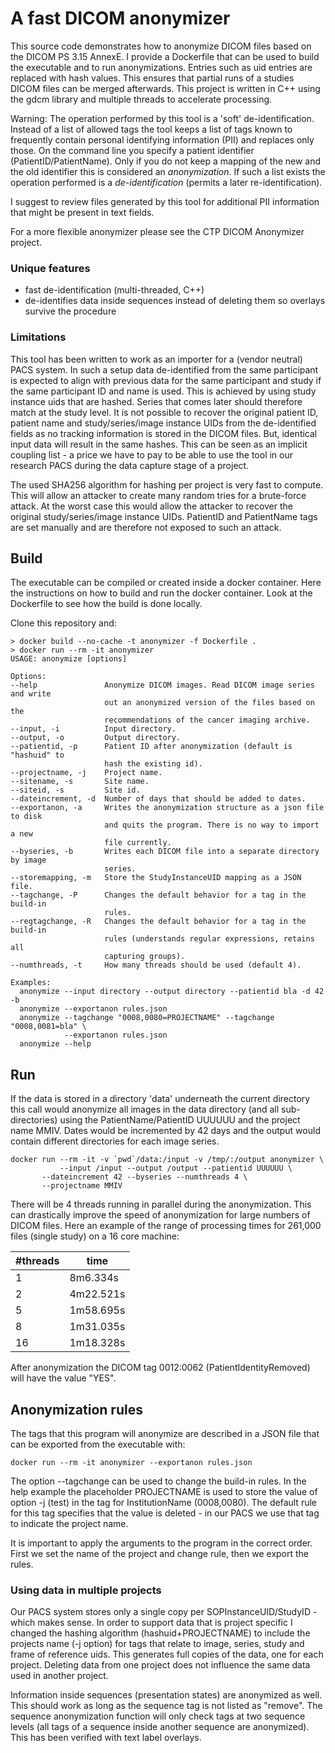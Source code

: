 # A fast DICOM anonymizer

This source code demonstrates how to anonymize DICOM files based on the DICOM PS 3.15 AnnexE. I provide a Dockerfile that can be used to build the executable and to run anonymizations. Entries such as uid entries are replaced with hash values. This ensures that partial runs of a studies DICOM files can be merged afterwards. This project is written in C++ using the gdcm library and multiple threads to accelerate processing.

Warning: The operation performed by this tool is a 'soft' de-identification. Instead of a list of allowed tags the tool
keeps a list of tags known to frequently contain personal identifying information (PII) and replaces only those. On the command line you
specify a patient identifier (PatientID/PatientName). Only if you do not keep a mapping of the new and the old identifier this is 
considered an _anonymization_. If such a list exists the operation performed is a _de-identification_ (permits a later re-identification).

I suggest to review files generated by this tool for additional PII information that might be present in text fields. 

For a more flexible anonymizer please see the CTP DICOM Anonymizer project.

### Unique features

 - fast de-identification (multi-threaded, C++)
 - de-identifies data inside sequences instead of deleting them so overlays survive the procedure

### Limitations

This tool has been written to work as an importer for a (vendor neutral) PACS system. In such a setup data de-identified from the same participant is expected to align with previous data for the same participant and study if the same participant ID and name is used. This is achieved by using study instance uids that are hashed. Series that comes later should therefore match at the study level. It is not possible to recover the original patient ID, patient name and study/series/image instance UIDs from the de-identified fields as no tracking information is stored in the DICOM files. But, identical input data will result in the same hashes. This can be seen as an implicit coupling list - a price we have to pay to be able to use the tool in our research PACS during the data capture stage of a project.

The used SHA256 algorithm for hashing per project is very fast to compute. This will allow an attacker to create many random tries for a brute-force attack. At the worst case this would allow the attacker to recover the original study/series/image instance UIDs. PatientID and PatientName tags are set manually and are therefore not exposed to such an attack.


## Build
The executable can be compiled or created inside a docker container. Here the instructions on how to build and run the docker container. Look at the Dockerfile to see how the build is done locally.

Clone this repository and:
```
> docker build --no-cache -t anonymizer -f Dockerfile .
> docker run --rm -it anonymizer
USAGE: anonymize [options]

Options:
--help               Anonymize DICOM images. Read DICOM image series and write
                     out an anonymized version of the files based on the
                     recommendations of the cancer imaging archive.
--input, -i          Input directory.
--output, -o         Output directory.
--patientid, -p      Patient ID after anonymization (default is "hashuid" to
                     hash the existing id).
--projectname, -j    Project name.
--sitename, -s       Site name.
--siteid, -s         Site id.
--dateincrement, -d  Number of days that should be added to dates.
--exportanon, -a     Writes the anonymization structure as a json file to disk
                     and quits the program. There is no way to import a new
                     file currently.
--byseries, -b       Writes each DICOM file into a separate directory by image
                     series.
--storemapping, -m   Store the StudyInstanceUID mapping as a JSON file.
--tagchange, -P      Changes the default behavior for a tag in the build-in
                     rules.
--regtagchange, -R   Changes the default behavior for a tag in the build-in
                     rules (understands regular expressions, retains all
                     capturing groups).
--numthreads, -t     How many threads should be used (default 4).

Examples:
  anonymize --input directory --output directory --patientid bla -d 42 -b
  anonymize --exportanon rules.json
  anonymize --tagchange "0008,0080=PROJECTNAME" --tagchange "0008,0081=bla" \
            --exportanon rules.json
  anonymize --help		
```

## Run

If the data is stored in a directory 'data' underneath the current directory this call would anonymize all
images in the data directory (and all sub-directories) using the PatientName/PatientID UUUUUU and the project
name MMIV. Dates would be incremented by 42 days and the output would contain different directories for each
image series.
```
docker run --rm -it -v `pwd`/data:/input -v /tmp/:/output anonymizer \
           --input /input --output /output --patientid UUUUUU \
	   --dateincrement 42 --byseries --numthreads 4 \
	   --projectname MMIV
```
There will be 4 threads running in parallel during the anonymization. This can drastically improve the speed of
anonymization for large numbers of DICOM files. Here an example of the range of processing times for 261,000 files
(single study) on a 16 core machine:

| #threads  | time |
|---|---|
| 1  | 8m6.334s  |
| 2  | 4m22.521s |
| 5  | 1m58.695s |
| 8  | 1m31.035s |
| 16 | 1m18.328s |

After anonymization the DICOM tag 0012:0062 (PatientIdentityRemoved) will have the value "YES".

## Anonymization rules

The tags that this program will anonymize are described in a JSON file that can be exported from the executable with:
```
docker run --rm -it anonymizer --exportanon rules.json
```
The option --tagchange can be used to change the build-in rules. In the help example the placeholder PROJECTNAME is used to
store the value of option -j (test) in the tag for InstitutionName (0008,0080). The default rule for this tag specifies that
the value is deleted - in our PACS we use that tag to indicate the project name.

It is important to apply the arguments to the program in the correct order. First we set the name of the project and change
rule, then we export the rules.

### Using data in multiple projects

Our PACS system stores only a single copy per SOPInstanceUID/StudyID - which makes sense. In order to support data that is project
specific I changed the hashing algorithm (hashuid+PROJECTNAME) to include the projects name (-j option) for tags that relate
to image, series, study and frame of reference uids. This generates full copies of the data, one for each project. Deleting
data from one project does not influence the same data used in another project.

Information inside sequences (presentation states) are anonymized as well. This should work as long as the sequence tag is
not listed as "remove". The sequence anonymization function will only check tags at two sequence levels (all tags of a
sequence inside another sequence are anonymized). This has been verified with text label overlays.